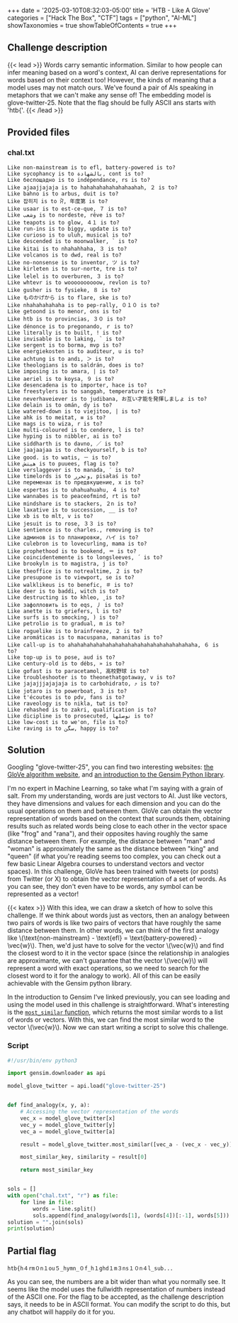 +++
date = '2025-03-10T08:32:03-05:00'
title = 'HTB - Like A Glove'
categories = ["Hack The Box", "CTF"]
tags = ["python", "AI-ML"]
showTaxonomies = true
showTableOfContents = true
+++

## Challenge description
{{< lead >}}
Words carry semantic information. Similar to how people can infer meaning based on a word's context, AI can derive representations for words based on their context too! However, the kinds of meaning that a model uses may not match ours. We've found a pair of AIs speaking in metaphors that we can't make any sense of! The embedding model is glove-twitter-25. Note that the flag should be fully ASCII ans starts with 'htb{'.
{{< /lead >}}

## Provided files
### chal.txt

```
Like non-mainstream is to efl, battery-powered is to?
Like sycophancy is to بالشهادة, cont is to?
Like беспощадно is to indépendance, rs is to?
Like ajaajjajaja is to hahahahahahahahaahah, ２ is to?
Like bahno is to arbus, duit is to?
Like 잡히지 is to ਮੈਂ, 年度第 is to?
Like usaar is to est-ce-que, ７ is to?
Like وشعب is to nordeste, rêve is to?
Like teapots is to glow, ４１ is to?
Like run-ins is to biggy, update is to?
Like curioso is to uluh, musical is to?
Like descended is to moonwalker, ` is to?
Like kitai is to nhahahhaha, ３ is to?
Like volcanos is to dwd, real is to?
Like no-nonsense is to inventor, ツ is to?
Like kirleten is to sur-norte, tre is to?
Like lelel is to overburen, ３ is to?
Like whtevr is to woooooooooow, revlon is to?
Like gusher is to fysieke, ８ is to?
Like ものかげから is to flare, ske is to?
Like nhahahahahaha is to pep-rally, ０１０ is to?
Like getoond is to menor, ons is to?
Like htb is to provincias, ３０ is to?
Like dénonce is to pregonando, ｒ is to?
Like literally is to built, ! is to?
Like invisable is to laking, ` is to?
Like sergent is to borma, mvp is to?
Like energiekosten is to auditeur, u is to?
Like achtung is to andı, ＞ is to?
Like theologians is to saldrán, does is to?
Like imposing is to amara, | is to?
Like aeriel is to koysa, ９ is to?
Like desencadena is to importer, hace is to?
Like freestylers is to sanggah, temperature is to?
Like neverhaveiever is to judibana, お互い才能を発揮しましょ is to?
Like delain is to omán, dy is to?
Like watered-down is to viejitoo, | is to?
Like ahk is to meitat, ≡ is to?
Like mags is to wiza, r is to?
Like multi-coloured is to cendere, l is to?
Like hyping is to nibbler, ai is to?
Like siddharth is to davno, ／ is to?
Like jaajaajaa is to checkyourself, b is to?
Like good. is to watis, － is to?
Like هيتش is to puuees, flag is to?
Like verslaggever is to manada, ′ is to?
Like timelords is to وتحرر, pisałaś is to?
Like переменах is to предвкушение, x is to?
Like espertas is to uhahuahuahu, ４ is to?
Like wannabes is to peaceofmind, rt is to?
Like mindshare is to stackers, ２n is to?
Like laxative is to succession, __ is to?
Like xb is to mlt, v is to?
Like jesuit is to rose, ３３ is to?
Like sentience is to charles., removing is to?
Like админов is to планировки, ハイ is to?
Like culebron is to lovecurling, mama is to?
Like prophethood is to bookend, ＝ is to?
Like coincidentemente is to longsleeves, ´ is to?
Like brookyln is to magistra, j is to?
Like theoffice is to notrealtime, ２ is to?
Like presupone is to viewport, se is to?
Like walklikeus is to benefic, ＃ is to?
Like deer is to baddi, witch is to?
Like destructing is to khleo, ̮ is to?
Like зафолловить is to eqs, 丿 is to?
Like anette is to griefers, l is to?
Like surfs is to smocking, ) is to?
Like petrolio is to gradual, m is to?
Like roguelike is to brainfreeze, ２ is to?
Like aromáticas is to macuspana, mananitas is to?
Like call-up is to ahahahahahahahahahahahahahahahahahahahaha, ６ is to?
Like top-up is to pose, aud is to?
Like century-old is to débs, » is to?
Like gofast is to paracetamol, 高校野球 is to?
Like troubleshooter is to theonethatgotaway, v is to?
Like jajajjjajajaja is to carbohidrato, ⤴ is to?
Like jotaro is to powerboat, ３ is to?
Like t'écoutes is to pdv, fans is to?
Like raveology is to nikla, tωt is to?
Like rehashed is to zakri, qualification is to?
Like dicipline is to prosecuted, نوصلها is to?
Like low-cost is to we'on, file is to?
Like raving is to سگن, happy is to?
```

## Solution
Googling "glove-twitter-25", you can find two interesting websites: [the GloVe algorithm website](https://nlp.stanford.edu/projects/glove/), and [an introduction to the Gensim Python library](https://kavita-ganesan.com/easily-access-pre-trained-word-embeddings-with-gensim/). 

I'm no expert in Machine Learning, so take what I'm saying with a grain of salt. From my understanding, words are just vectors to AI. Just like vectors, they have dimensions and values for each dimension and you can do the usual operations on them and between them. GloVe can obtain the vector representation of words based on the context that surounds them, obtaining results such as related words being close to each other in the vector space (like "frog" and "rana"), and their opposites having roughly the same distance between them. For example, the distance between "man" and "woman" is approximately the same as the distance between "king" and "queen" (if what you're reading seems too complex, you can check out a few basic Linear Algebra courses to understand vectors and vector spaces). In this challenge, GloVe has been trained with tweets (or posts) from Twitter (or X) to obtain the vector representation of a set of words. As you can see, they don't even have to be words, any symbol can be represented as a vector!

{{< katex >}}
With this idea, we can draw a sketch of how to solve this challenge. If we think about words just as vectors, then an analogy between two pairs of words is like two pairs of vectors that have roughly the same distance between them. In other words, we can think of the first analogy like \\(\text{non-mainstream} - \text{efl} = \text{battery-powered} - \vec{w}\\). Then, we'd just have to solve for the vector \\(\vec{w}\\) and find the closest word to it in the vector space (since the relationship in analogies are approximante, we can't guarantee that the vector \\(\vec{w}\\) will represent a word with exact operations, so we need to search for the closest word to it for the analogy to work). All of this can be easily achievable with the Gensim python library.

In the introduction to Gensim I've linked previously, you can see loading and using the model used in this challenge is straightforward. What's interesting is the [`most_similar` function](https://radimrehurek.com/gensim/models/keyedvectors.html#gensim.models.keyedvectors.WordEmbeddingsKeyedVectors.most_similar), which returns the most similar words to a list of words or vectors. With this, we can find the most similar word to the vector \\(\vec{w}\\). Now we can start writing a script to solve this challenge.

### Script

``` python
#!/usr/bin/env python3

import gensim.downloader as api

model_glove_twitter = api.load("glove-twitter-25")


def find_analogy(x, y, a):
    # Accessing the vector representation of the words
    vec_x = model_glove_twitter[x]
    vec_y = model_glove_twitter[y]
    vec_a = model_glove_twitter[a]

    result = model_glove_twitter.most_similar([vec_a - (vec_x - vec_y)])

    most_similar_key, similarity = result[0]

    return most_similar_key


sols = []
with open("chal.txt", "r") as file:
    for line in file:
        words = line.split()
        sols.append(find_analogy(words[1], (words[4])[:-1], words[5]))
solution = "".join(sols)
print(solution)
```

## Partial flag

``` 
htb{h４rm０n１ou５_hymn_０f_h１ghd１m３ns１０n４l_sub...
```

As you can see, the numbers are a bit wider than what you normally see. It seems like the model uses the fullwidth representation of numbers instead of the ASCII one. For the flag to be accepted, as the challenge description says, it needs to be in ASCII format. You can modify the script to do this, but any chatbot will happily do it for you.

